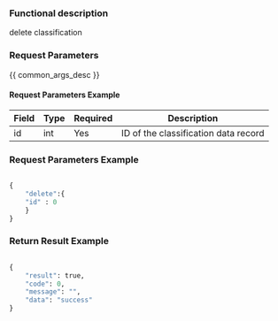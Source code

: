 ### Functional description

delete classification

### Request Parameters

{{ common_args_desc }}

#### Request Parameters Example

| Field  |  Type       | Required	   |  Description                            |
|-------|-------------|--------|----------------------------------|
|id     | int         | Yes     |  ID of the classification data record                  |


### Request Parameters Example

```python

{
    "delete":{
    "id" : 0
    }
}
```


### Return Result Example

```python

{
    "result": true,
    "code": 0,
    "message": "",
    "data": "success"
}
```

